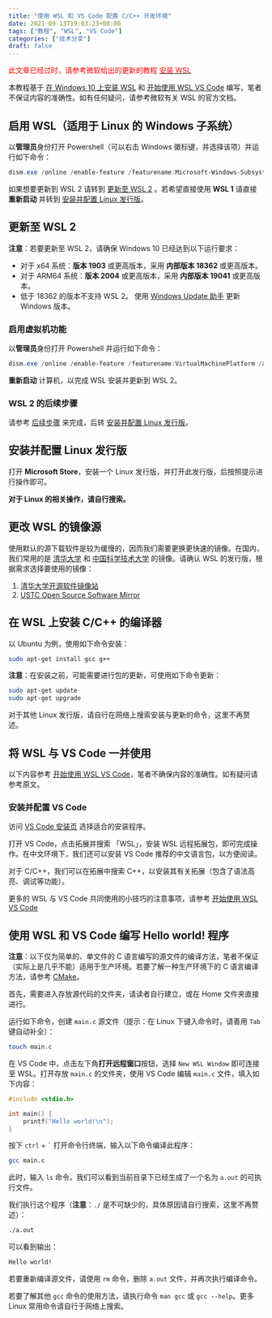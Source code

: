 ```yaml
---
title: "使用 WSL 和 VS Code 配置 C/C++ 开发环境"
date: 2021-09-13T19:03:23+08:00
tags: ["教程", "WSL", "VS Code"]
categories: ["技术分享"]
draft: false
---
```


<font color=red>此文章已经过时，请参考微软给出的更新的教程 [<font color=red>安装 WSL</font>](https://docs.microsoft.com/zh-cn/windows/wsl/install-win10)</font>

本教程基于 [在 Windows 10 上安装 WSL](https://docs.microsoft.com/zh-cn/windows/wsl/install-win10) 和 [开始使用 WSL VS Code](https://docs.microsoft.com/zh-cn/windows/wsl/tutorials/wsl-vscode) 编写，笔者不保证内容的准确性。如有任何疑问，请参考微软有关 WSL 的官方文档。

## 启用 WSL（适用于 Linux 的 Windows 子系统）

以**管理员**身份打开 Powershell（可以右击 Windows 徽标键，并选择该项）并运行如下命令：

```powershell
dism.exe /online /enable-feature /featurename:Microsoft-Windows-Subsystem-Linux /all /norestart
```

如果想要更新到 WSL 2 请转到 [更新至 WSL 2](#更新至-wsl-2) 。若希望直接使用 **WSL 1** 请直接 **重新启动** 并转到 [安装并配置 Linux 发行版](#安装并配置-linux-发行版)。

## 更新至 WSL 2

**注意**：若要更新至 WSL 2，请确保 Windows 10 已经达到以下运行要求：

- 对于 x64 系统：**版本 1903** 或更高版本，采用 **内部版本 18362** 或更高版本。
- 对于 ARM64 系统：**版本 2004** 或更高版本，采用 **内部版本 19041** 或更高版本。
- 低于 18362 的版本不支持 WSL 2。 使用 [Windows Update 助手](https://www.microsoft.com/software-download/windows10) 更新 Windows 版本。

### 启用虚拟机功能

以**管理员**身份打开 Powershell 并运行如下命令：

```powershell
dism.exe /online /enable-feature /featurename:VirtualMachinePlatform /all /norestart
```

**重新启动** 计算机，以完成 WSL 安装并更新到 WSL 2。

### WSL 2 的后续步骤

请参考 [后续步骤](https://docs.microsoft.com/zh-cn/windows/wsl/install-win10#step-4---download-the-linux-kernel-update-package) 来完成，后转 [安装并配置 Linux 发行版](#安装并配置-linux-发行版)。

## 安装并配置 Linux 发行版

打开 **Microsoft Store**，安装一个 Linux 发行版，并打开此发行版，后按照提示进行操作即可。

**对于 Linux 的相关操作，请自行搜索。**

## 更改 WSL 的镜像源

使用默认的源下载软件是较为缓慢的，因而我们需要更换更快速的镜像。在国内，我们常用的是 [清华大学](https://www.tsinghua.edu.cn/) 和 [中国科学技术大学](https://www.ustc.edu.cn/) 的镜像。请确认 WSL 的发行版，根据需求选择要使用的镜像：

1. [清华大学开源软件镜像站](https://mirrors.tuna.tsinghua.edu.cn/)
2. [USTC Open Source Software Mirror](https://mirrors.ustc.edu.cn/)

## 在 WSL 上安装 C/C++ 的编译器

以 Ubuntu 为例，使用如下命令安装：

```bash
sudo apt-get install gcc g++
```

**注意**：在安装之前，可能需要进行包的更新，可使用如下命令更新：

```bash
sudo apt-get update
sudo apt-get upgrade
```

对于其他 Linux 发行版，请自行在网络上搜索安装与更新的命令，这里不再赘述。

## 将 WSL 与 VS Code 一并使用

以下内容参考 [开始使用 WSL VS Code](https://docs.microsoft.com/zh-cn/windows/wsl/tutorials/wsl-vscode)，笔者不确保内容的准确性。如有疑问请参考原文。

### 安装并配置 VS Code

访问 [VS Code 安装页](https://code.visualstudio.com/download) 选择适合的安装程序。

打开 VS Code，点击拓展并搜索 「WSL」，安装 WSL 远程拓展包，即可完成操作。在中文环境下，我们还可以安装 VS Code 推荐的中文语言包，以方便阅读。

对于 C/C++，我们可以在拓展中搜索 C++，以安装其有关拓展（包含了语法高亮、调试等功能）。

更多的 WSL 与 VS Code 共同使用的小技巧的注意事项，请参考 [开始使用 WSL VS Code](https://docs.microsoft.com/zh-cn/windows/wsl/tutorials/wsl-vscode)

## 使用 WSL 和 VS Code 编写 Hello world! 程序

**注意**：以下仅为简单的、单文件的 C 语言编写的源文件的编译方法，笔者不保证（实际上是几乎不能）适用于生产环境。若要了解一种生产环境下的 C 语言编译方法，请参考 [CMake](https://cmake.org/)。

首先，需要进入存放源代码的文件夹，请读者自行建立，或在 Home 文件夹直接进行。

运行如下命令，创建 `main.c` 源文件（提示：在 Linux 下键入命令时，请善用 `Tab` 键自动补全）：

```bash
touch main.c
```

在 VS Code 中，点击左下角**打开远程窗口**按钮，选择 `New WSL Window` 即可连接至 WSL。打开存放 `main.c` 的文件夹，使用 VS Code 编辑 `main.c` 文件，填入如下内容：

```c
#include <stdio.h>

int main() {
    printf("Hello world!\n");
}
```

按下 `ctrl` + <code>`</code> 打开命令行终端，输入以下命令编译此程序：

```bash
gcc main.c
```

此时，输入 `ls` 命令，我们可以看到当前目录下已经生成了一个名为 `a.out` 的可执行文件。

我们执行这个程序（**注意**：`./` 是不可缺少的，具体原因请自行搜索，这里不再赘述）：

```bash
./a.out
```

可以看到输出：

```bash
Hello world!
```

若要重新编译源文件，请使用 `rm` 命令，删除 `a.out` 文件，并再次执行编译命令。

若要了解其他 `gcc` 命令的使用方法，请执行命令 `man gcc` 或 `gcc --help`。更多 Linux 常用命令请自行于网络上搜索。
